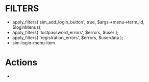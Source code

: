 # FILTERS
- apply_filters('sim_add_login_button', true, $args->menu->term_id, $loginMenus);
- apply_filters( 'lostpassword_errors', $errors, $user );
- apply_filters( 'registration_errors', $errors, $userdata );
- sim-login-menu-item

# Actions
- 